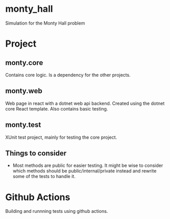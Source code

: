 # monty_hall
Simulation for the Monty Hall problem

# Project

## monty.core
Contains core logic. Is a dependency for the other projects. 

## monty.web
Web page in react with a dotnet web api backend. Created using the dotnet core React template. Also contains basic testing.

## monty.test
XUnit test project, mainly for testing the core project. 

## Things to consider
* Most methods are public for easier testing. It might be wise to consider which methods should be public/internal/private instead and rewrite some of the tests to handle it. 

# Github Actions
Building and runnning tests using github actions. 
